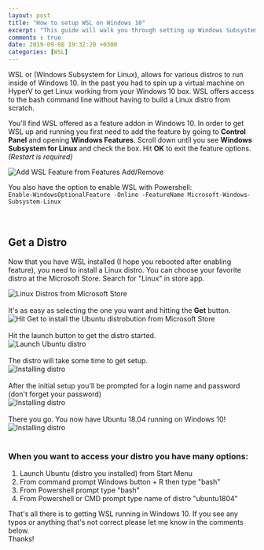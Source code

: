 ```yaml
---
layout: post
title: "How to setup WSL on Windows 10"
excerpt: "This guide will walk you through setting up Windows Subsystem for Linux."
comments : true
date: 2019-09-08 19:32:20 +0300
categories: [WSL]
---
```


WSL or (Windows Subsystem for Linux), allows for various distros to run inside of Windows 10. In the past you had to spin up a virtual machine on HyperV to get Linux working from your Windows 10 box. WSL offers access to the bash command line without having to build a Linux distro from scratch.  

You'll find WSL offered as a feature addon in Windows 10. In order to get WSL up and running you first need to add the feature by going to **Control Panel** and opening **Windows Features**. Scroll down until you see **Windows Subsystem for Linux** and check the box. Hit **OK** to exit the feature options. _(Restart is required)_

![Add WSL Feature from Features Add/Remove]({{site.baseurl}}/assets/img/wsl/wsl-setup-featuresadd.png)

You also have the option to enable WSL with Powershell:  
```Enable-WindowsOptionalFeature -Online -FeatureName Microsoft-Windows-Subsystem-Linux```  
<br/><br/>

## Get a Distro
Now that you have WSL installed (I hope you rebooted after enabling feature), you need to install a Linux distro. You can choose your favorite distro at the Microsoft Store.  Search for "Linux" in store app.

![Linux Distros from Microsoft Store]({{site.baseurl}}/assets/img/wsl/wsl-setup-distros.png)  
<br/>
It's as easy as selecting the one you want and hitting the **Get** button.  
![Hit Get to install the Ubuntu distrobution from Microsoft Store]({{site.baseurl}}/assets/img/wsl/wsl-setup-ubuntu1804.png)  
<br/>
Hit the launch button to get the distro started.  
![Launch Ubuntu distro]({{site.baseurl}}/assets/img/wsl/wsl-setup-launch.png)  
<br/>
The distro will take some time to get setup.  
![Installing distro]({{site.baseurl}}/assets/img/wsl/wsl-setup-start.png)  
<br/>
After the initial setup you'll be prompted for a login name and password (don't forget your password)  
![Installing distro]({{site.baseurl}}/assets/img/wsl/wsl-setup-newuser.png)  
<br/>
There you go. You now have Ubuntu 18.04 running on Windows 10!  
![Installing distro]({{site.baseurl}}/assets/img/wsl/wsl-setup-bash.png)  
<br/>
### When you want to access your distro you have many options: ###  
1. Launch Ubuntu (distro you installed) from Start Menu
2. From command prompt Windows button + R then type "bash"
3. From Powershell prompt type "bash"
4. From Powershell or CMD prompt type name of distro "ubuntu1804"

That's all there is to getting WSL running in Windows 10. If you see any typos or anything that's not correct please let me know in the comments below.  
Thanks!


